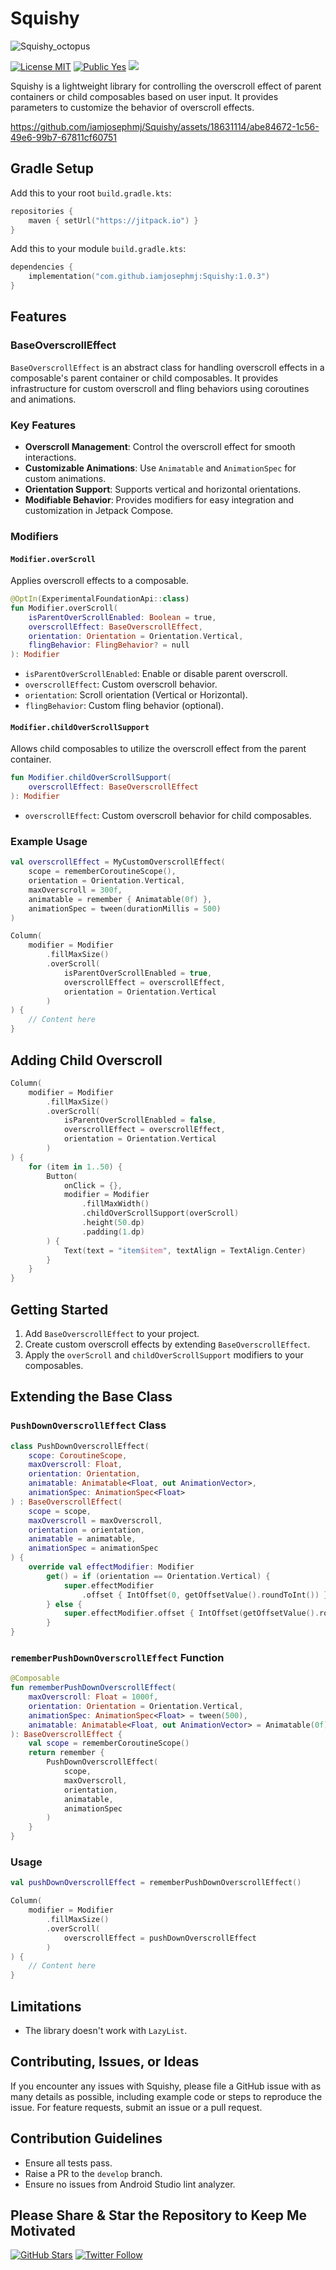 # Squishy

![Squishy_octopus](https://github.com/iamjosephmj/Squishy/assets/18631114/339314ba-95ee-4ef4-b001-55f1279a47b8)

[![License MIT](https://img.shields.io/badge/License-MIT-blue.svg?style=flat)](https://github.com/iamjosephmj/squishy/blob/main/LICENSE)
[![Public Yes](https://img.shields.io/badge/Public-yes-green.svg?style=flat)]()
[![](https://jitpack.io/v/iamjosephmj/Squishy.svg)](https://jitpack.io/#iamjosephmj/Squishy)

Squishy is a lightweight library for controlling the overscroll effect of parent containers or child composables based on user input. It provides parameters to customize the behavior of overscroll effects.

https://github.com/iamjosephmj/Squishy/assets/18631114/abe84672-1c56-49e6-99b7-67811cf60751

## Gradle Setup

Add this to your root `build.gradle.kts`:

```kotlin
repositories {
    maven { setUrl("https://jitpack.io") }
}
```

Add this to your module `build.gradle.kts`:

```kotlin
dependencies {
    implementation("com.github.iamjosephmj:Squishy:1.0.3")
}
```

## Features

### BaseOverscrollEffect

`BaseOverscrollEffect` is an abstract class for handling overscroll effects in a composable's parent container or child composables. It provides infrastructure for custom overscroll and fling behaviors using coroutines and animations.

### Key Features

- **Overscroll Management**: Control the overscroll effect for smooth interactions.
- **Customizable Animations**: Use `Animatable` and `AnimationSpec` for custom animations.
- **Orientation Support**: Supports vertical and horizontal orientations.
- **Modifiable Behavior**: Provides modifiers for easy integration and customization in Jetpack Compose.

### Modifiers

#### `Modifier.overScroll`

Applies overscroll effects to a composable.

```kotlin
@OptIn(ExperimentalFoundationApi::class)
fun Modifier.overScroll(
    isParentOverScrollEnabled: Boolean = true,
    overscrollEffect: BaseOverscrollEffect,
    orientation: Orientation = Orientation.Vertical,
    flingBehavior: FlingBehavior? = null
): Modifier
```

- `isParentOverScrollEnabled`: Enable or disable parent overscroll.
- `overscrollEffect`: Custom overscroll behavior.
- `orientation`: Scroll orientation (Vertical or Horizontal).
- `flingBehavior`: Custom fling behavior (optional).

#### `Modifier.childOverScrollSupport`

Allows child composables to utilize the overscroll effect from the parent container.

```kotlin
fun Modifier.childOverScrollSupport(
    overscrollEffect: BaseOverscrollEffect
): Modifier
```

- `overscrollEffect`: Custom overscroll behavior for child composables.

### Example Usage

```kotlin
val overscrollEffect = MyCustomOverscrollEffect(
    scope = rememberCoroutineScope(),
    orientation = Orientation.Vertical,
    maxOverscroll = 300f,
    animatable = remember { Animatable(0f) },
    animationSpec = tween(durationMillis = 500)
)

Column(
    modifier = Modifier
        .fillMaxSize()
        .overScroll(
            isParentOverScrollEnabled = true,
            overscrollEffect = overscrollEffect,
            orientation = Orientation.Vertical
        )
) {
    // Content here
}
```

## Adding Child Overscroll

```kotlin
Column(
    modifier = Modifier
        .fillMaxSize()
        .overScroll(
            isParentOverScrollEnabled = false, 
            overscrollEffect = overscrollEffect,
            orientation = Orientation.Vertical
        )
) {
    for (item in 1..50) {
        Button(
            onClick = {},
            modifier = Modifier
                .fillMaxWidth()
                .childOverScrollSupport(overScroll)
                .height(50.dp)
                .padding(1.dp)
        ) {
            Text(text = "item$item", textAlign = TextAlign.Center)
        }
    }
}
```

## Getting Started

1. Add `BaseOverscrollEffect` to your project.
2. Create custom overscroll effects by extending `BaseOverscrollEffect`.
3. Apply the `overScroll` and `childOverScrollSupport` modifiers to your composables.

## Extending the Base Class

### `PushDownOverscrollEffect` Class

```kotlin
class PushDownOverscrollEffect(
    scope: CoroutineScope,
    maxOverscroll: Float,
    orientation: Orientation,
    animatable: Animatable<Float, out AnimationVector>,
    animationSpec: AnimationSpec<Float>
) : BaseOverscrollEffect(
    scope = scope,
    maxOverscroll = maxOverscroll,
    orientation = orientation,
    animatable = animatable,
    animationSpec = animationSpec
) {
    override val effectModifier: Modifier
        get() = if (orientation == Orientation.Vertical) {
            super.effectModifier
                .offset { IntOffset(0, getOffsetValue().roundToInt()) }
        } else {
            super.effectModifier.offset { IntOffset(getOffsetValue().roundToInt(), 0) }
        }
}
```

### `rememberPushDownOverscrollEffect` Function

```kotlin
@Composable
fun rememberPushDownOverscrollEffect(
    maxOverscroll: Float = 1000f,
    orientation: Orientation = Orientation.Vertical,
    animationSpec: AnimationSpec<Float> = tween(500),
    animatable: Animatable<Float, out AnimationVector> = Animatable(0f)
): BaseOverscrollEffect {
    val scope = rememberCoroutineScope()
    return remember {
        PushDownOverscrollEffect(
            scope,
            maxOverscroll,
            orientation,
            animatable,
            animationSpec
        )
    }
}
```

### Usage

```kotlin
val pushDownOverscrollEffect = rememberPushDownOverscrollEffect()

Column(
    modifier = Modifier
        .fillMaxSize()
        .overScroll(
            overscrollEffect = pushDownOverscrollEffect
        )
) {
    // Content here
}
```

## Limitations

- The library doesn't work with `LazyList`.

## Contributing, Issues, or Ideas

If you encounter any issues with Squishy, please file a GitHub issue with as many details as possible, including example code or steps to reproduce the issue. For feature requests, submit an issue or a pull request.

## Contribution Guidelines

- Ensure all tests pass.
- Raise a PR to the `develop` branch.
- Ensure no issues from Android Studio lint analyzer.

## Please Share & Star the Repository to Keep Me Motivated

[![GitHub Stars](https://img.shields.io/github/stars/iamjosephmj/squishy)](https://github.com/iamjosephmj/squishy/stargazers)
[![Twitter Follow](https://img.shields.io/twitter/url?label=follow&style=social&url=https%3A%2F%2Ftwitter.com%2Fiamjosephmj)](https://twitter.com/iamjosephmj)
